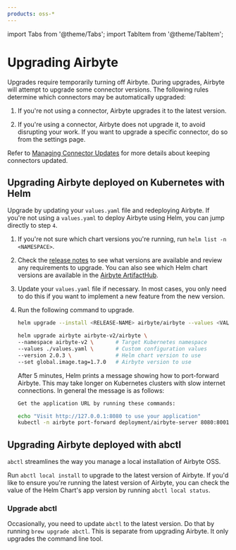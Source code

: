 ```yaml
---
products: oss-*
---
```


import Tabs from '@theme/Tabs';
import TabItem from '@theme/TabItem';

# Upgrading Airbyte

Upgrades require temporarily turning off Airbyte. During upgrades, Airbyte will attempt to upgrade some connector versions. The following rules determine which connectors may be automatically upgraded: 

   1. If you're not using a connector, Airbyte upgrades it to the latest version.
   
   2. If you're using a connector, Airbyte does not upgrade it, to avoid disrupting your work. If you want to upgrade a specific connector, do so from the settings page.

Refer to [Managing Connector Updates](/platform/managing-airbyte/connector-updates) for more details about keeping connectors updated.

## Upgrading Airbyte deployed on Kubernetes with Helm

Upgrade by updating your `values.yaml` file and redeploying Airbyte. If you're not using a `values.yaml` to deploy Airbyte using Helm, you can jump directly to step `4`.

1. If you're not sure which chart versions you're running, run `helm list -n <NAMESPACE>`.

2. Check the [release notes](/release_notes/) to see what versions are available and review any requirements to upgrade. You can also see which Helm chart versions are available in the [Airbyte ArtifactHub](https://artifacthub.io/packages/helm/airbyte/airbyte).

3. Update your `values.yaml` file if necessary. In most cases, you only need to do this if you want to implement a new feature from the new version.

4. Run the following command to upgrade.

   <Tabs groupId="helm-chart-version">
   <TabItem value='helm-1' label='Helm chart V1' default>

   ```bash
   helm upgrade --install <RELEASE-NAME> airbyte/airbyte --values <VALUES.YAML> --version <HELM-APP-VERSION>
   ```

   </TabItem>
   <TabItem value='helm-2' label='Helm chart V2' default>

   ```bash
   helm upgrade airbyte airbyte-v2/airbyte \
   --namespace airbyte-v2 \       # Target Kubernetes namespace
   --values ./values.yaml \       # Custom configuration values
   --version 2.0.3 \              # Helm chart version to use
   --set global.image.tag=1.7.0   # Airbyte version to use
   ```

   </TabItem>
   </Tabs>

   After 5 minutes, Helm prints a message showing how to port-forward Airbyte. This may take longer on Kubernetes clusters with slow internet connections. In general the message is as follows:

   ```bash
   Get the application URL by running these commands:

   echo "Visit http://127.0.0.1:8080 to use your application"
   kubectl -n airbyte port-forward deployment/airbyte-server 8080:8001
   ```

## Upgrading Airbyte deployed with abctl

`abctl` streamlines the way you manage a local installation of Airbyte OSS. 

Run `abctl local install` to upgrade to the latest version of Airbyte. If you'd like to ensure you're running the latest version of Airbyte, you can check the value of the Helm Chart's app version by running `abctl local status`.

### Upgrade abctl

Occasionally, you need to update `abctl` to the latest version. Do that by running `brew upgrade abctl`. This is separate from upgrading Airbyte. It only upgrades the command line tool.
